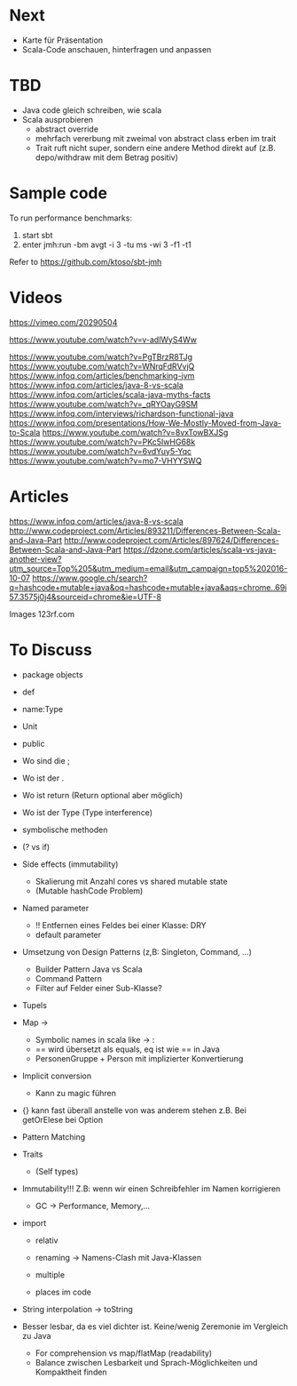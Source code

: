 # Next
- Karte für Präsentation
- Scala-Code anschauen, hinterfragen und anpassen

# TBD
- Java code gleich schreiben, wie scala
- Scala ausprobieren
  * abstract override
  * mehrfach vererbung mit zweimal von abstract class erben im trait
  * Trait ruft nicht super, sondern eine andere Method direkt auf (z.B. depo/withdraw mit dem Betrag positiv)

# Sample code

To run performance benchmarks:
1. start sbt
2. enter jmh:run -bm avgt -i 3 -tu ms -wi 3 -f1 -t1

Refer to https://github.com/ktoso/sbt-jmh

# Videos
https://vimeo.com/20290504

https://www.youtube.com/watch?v=v-adlWyS4Ww

https://www.youtube.com/watch?v=PgTBrzR8TJg
https://www.youtube.com/watch?v=WNrqFdRVvjQ
https://www.infoq.com/articles/benchmarking-jvm
https://www.infoq.com/articles/java-8-vs-scala
https://www.infoq.com/articles/scala-java-myths-facts​
https://www.youtube.com/watch?v=_qRYOayG9SM
https://www.infoq.com/interviews/richardson-functional-java
https://www.infoq.com/presentations/How-We-Mostly-Moved-from-Java-to-Scala
https://www.youtube.com/watch?v=8vxTowBXJSg
https://www.youtube.com/watch?v=PKc5IwHG68k
https://www.youtube.com/watch?v=6vdYuy5-Yqc
https://www.youtube.com/watch?v=mo7-VHYYSWQ

# Articles
https://www.infoq.com/articles/java-8-vs-scala
http://www.codeproject.com/Articles/893211/Differences-Between-Scala-and-Java-Part
http://www.codeproject.com/Articles/897624/Differences-Between-Scala-and-Java-Part
https://dzone.com/articles/scala-vs-java-another-view?utm_source=Top%205&utm_medium=email&utm_campaign=top5%202016-10-07
https://www.google.ch/search?q=hashcode+mutable+java&oq=hashcode+mutable+java&aqs=chrome..69i57.3575j0j4&sourceid=chrome&ie=UTF-8

Images
123rf.com

# To Discuss
- package objects
- def
- name:Type
- Unit
- public
- Wo sind die ;
- Wo ist der .
- Wo ist return (Return optional aber möglich)
- Wo ist der Type (Type interference)
- symbolische methoden
- (? vs if)
- Side effects (immutability)
  * Skalierung mit Anzahl cores vs shared mutable state
  * (Mutable hashCode Problem)
- Named parameter
  * !! Entfernen eines Feldes bei einer Klasse: DRY
  * default parameter
- Umsetzung von Design Patterns (z,B: Singleton, Command, …)
  * Builder Pattern Java vs Scala
  * Command Pattern
  * Filter auf Felder einer Sub-Klasse?
- Tupels
- Map ->
  * Symbolic names in scala like -> \:
  * == wird übersetzt als equals, eq ist wie == in Java
  * PersonenGruppe + Person mit implizierter Konvertierung
- Implicit conversion
  * Kann zu magic führen
- {} kann fast überall anstelle von was anderem stehen z.B. Bei getOrElese bei Option
- Pattern Matching
- Traits
  * (Self types)
- Immutability!!! Z.B: wenn wir einen Schreibfehler im Namen korrigieren
  * GC -> Performance, Memory,...
- import
  * relativ
  * renaming -> Namens-Clash mit Java-Klassen
  * multiple
  
  * places im code
  
- String interpolation -> toString
- Besser lesbar, da es viel dichter ist. Keine/wenig Zeremonie im Vergleich zu Java
  * For comprehension vs map/flatMap (readability)
  * Balance zwischen Lesbarkeit und Sprach-Möglichkeiten und Kompaktheit finden


  


